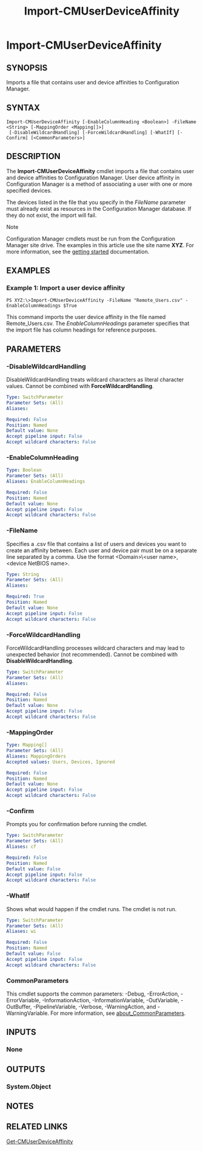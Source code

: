 ﻿---
description: Imports a file that contains user and device affinities to Configuration Manager.
external help file: AdminUI.PS.Oob.dll-Help.xml
Module Name: ConfigurationManager
ms.date: 05/05/2019
schema: 2.0.0
title: Import-CMUserDeviceAffinity
---

# Import-CMUserDeviceAffinity

## SYNOPSIS
Imports a file that contains user and device affinities to Configuration Manager.

## SYNTAX

```
Import-CMUserDeviceAffinity [-EnableColumnHeading <Boolean>] -FileName <String> [-MappingOrder <Mapping[]>]
 [-DisableWildcardHandling] [-ForceWildcardHandling] [-WhatIf] [-Confirm] [<CommonParameters>]
```

## DESCRIPTION
The **Import-CMUserDeviceAffinity** cmdlet imports a file that contains user and device affinities to Configuration Manager.
User device affinity in Configuration Manager is a method of associating a user with one or more specified devices.

The devices listed in the file that you specify in the *FileName* parameter must already exist as resources in the Configuration Manager database.
If they do not exist, the import will fail.

> [!NOTE]
> Configuration Manager cmdlets must be run from the Configuration Manager site drive.
> The examples in this article use the site name **XYZ**. For more information, see the
> [getting started](/powershell/sccm/overview) documentation.

## EXAMPLES

### Example 1: Import a user device affinity
```
PS XYZ:\>Import-CMUserDeviceAffinity -FileName "Remote_Users.csv" -EnableColumnHeadings $True
```

This command imports the user device affinity in the file named Remote_Users.csv.
The *EnableColumnHeadings* parameter specifies that the import file has column headings for reference purposes.

## PARAMETERS

### -DisableWildcardHandling
DisableWildcardHandling treats wildcard characters as literal character values. Cannot be combined with **ForceWildcardHandling**.

```yaml
Type: SwitchParameter
Parameter Sets: (All)
Aliases:

Required: False
Position: Named
Default value: None
Accept pipeline input: False
Accept wildcard characters: False
```

### -EnableColumnHeading
```yaml
Type: Boolean
Parameter Sets: (All)
Aliases: EnableColumnHeadings

Required: False
Position: Named
Default value: None
Accept pipeline input: False
Accept wildcard characters: False
```

### -FileName
Specifies a .csv file that contains a list of users and devices you want to create an affinity between.
Each user and device pair must be on a separate line separated by a comma.
Use the format \<Domain\>\\\<user name\>,\<device NetBIOS name\>.

```yaml
Type: String
Parameter Sets: (All)
Aliases:

Required: True
Position: Named
Default value: None
Accept pipeline input: False
Accept wildcard characters: False
```

### -ForceWildcardHandling
ForceWildcardHandling processes wildcard characters and may lead to unexpected behavior (not recommended). Cannot be combined with **DisableWildcardHandling**.

```yaml
Type: SwitchParameter
Parameter Sets: (All)
Aliases:

Required: False
Position: Named
Default value: None
Accept pipeline input: False
Accept wildcard characters: False
```

### -MappingOrder
```yaml
Type: Mapping[]
Parameter Sets: (All)
Aliases: MappingOrders
Accepted values: Users, Devices, Ignored

Required: False
Position: Named
Default value: None
Accept pipeline input: False
Accept wildcard characters: False
```

### -Confirm
Prompts you for confirmation before running the cmdlet.

```yaml
Type: SwitchParameter
Parameter Sets: (All)
Aliases: cf

Required: False
Position: Named
Default value: False
Accept pipeline input: False
Accept wildcard characters: False
```

### -WhatIf
Shows what would happen if the cmdlet runs.
The cmdlet is not run.

```yaml
Type: SwitchParameter
Parameter Sets: (All)
Aliases: wi

Required: False
Position: Named
Default value: False
Accept pipeline input: False
Accept wildcard characters: False
```

### CommonParameters
This cmdlet supports the common parameters: -Debug, -ErrorAction, -ErrorVariable, -InformationAction, -InformationVariable, -OutVariable, -OutBuffer, -PipelineVariable, -Verbose, -WarningAction, and -WarningVariable. For more information, see [about_CommonParameters](https://docs.microsoft.com/powershell/module/microsoft.powershell.core/about/about_commonparameters?view=powershell-7).

## INPUTS

### None

## OUTPUTS

### System.Object
## NOTES

## RELATED LINKS

[Get-CMUserDeviceAffinity](Get-CMUserDeviceAffinity.md)


